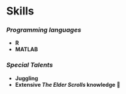 # Skills
### *Programming languages*
* **R**
* **MATLAB**
### *Special Talents*
* **Juggling**
* **Extensive _The Elder Scrolls_ knowledge** :dragon:
